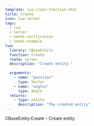 ```yaml
---
template: lua-class-function.html
title: Create
icon: lua-server
tags:
  - lua
  - server
  - needs-verification
  - needs-example
lua:
  library: CBaseEntity
  function: Create
  realm: server
  description: "Create entity."
  
  arguments:
    - name: "position"
      type: Vector
    - name: "angles"
      type: Angle
  returns:
    - type: entity
      description: "The created entity"
---
```


<div class="lua__search__keywords">
CBaseEntity:Create &#x2013; Create entity.
</div>
